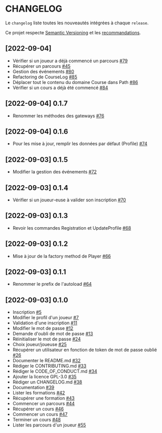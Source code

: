 # CHANGELOG

Le `changelog` liste toutes les nouveautés intégrées à chaque `release`.

Ce projet respecte [Semantic Versioning](https://semver.org/) et les [recommandations](https://keepachangelog.com/en/1.0.0/).

## [2022-09-04] 
* Vérifier si un joueur a déjà commencé un parcours [#79](https://github.com/incentive-factory/domain/issues/79)
* Récupérer un parcours [#45](https://github.com/incentive-factory/domain/issues/45)
* Gestion des événements [#80](https://github.com/incentive-factory/domain/issues/80)
* Refactoring de CourseLog [#85](https://github.com/incentive-factory/domain/issues/85)
* Déplacer tout le contenu du domaine Course dans Path [#86](https://github.com/incentive-factory/domain/issues/86)
* Vérifier si un cours a déjà été commencé [#84](https://github.com/incentive-factory/domain/issues/84)

## [2022-09-04] 0.1.7
* Renommer les méthodes des gateways [#76](https://github.com/incentive-factory/domain/issues/76)

## [2022-09-04] 0.1.6
* Pour les mise à jour, remplir les données par défaut (Profile) [#74](https://github.com/incentive-factory/domain/issues/74)

## [2022-09-03] 0.1.5
* Modifier la gestion des événements [#72](https://github.com/incentive-factory/domain/issues/72)

## [2022-09-03] 0.1.4
* Vérifier si un joueur-euse à valider son inscription [#70](https://github.com/incentive-factory/domain/issues/70)

## [2022-09-03] 0.1.3
* Revoir les commandes Registration et UpdateProfile [#68](https://github.com/incentive-factory/domain/issues/68)

## [2022-09-03] 0.1.2
* Mise à jour de la factory method de Player [#66](https://github.com/incentive-factory/domain/issues/66)

## [2022-09-03] 0.1.1
* Renommer le prefix de l'autoload [#64](https://github.com/incentive-factory/domain/issues/64)

## [2022-09-03] 0.1.0
* Inscription [#5](https://github.com/incentive-factory/domain/issues/5)
* Modifier le profil d'un joueur [#7](https://github.com/incentive-factory/domain/issues/7)
* Validation d'une inscription [#11](https://github.com/incentive-factory/domain/issues/11)
* Modifier le mot de passe [#12](https://github.com/incentive-factory/domain/issues/12)
* Demande d'oubli de mot de passe [#13](https://github.com/incentive-factory/domain/issues/13)
* Réinitialiser le mot de passe [#24](https://github.com/incentive-factory/domain/issues/24)
* Choix joueur/joueuse [#25](https://github.com/incentive-factory/domain/issues/25)
* Récupérer un utilisateur en fonction de token de mot de passe oublié [#26](https://github.com/incentive-factory/domain/issues/26)
* Documenter le README.md [#32](https://github.com/incentive-factory/domain/issues/32)
* Rédiger le CONTRIBUTING.md [#33](https://github.com/incentive-factory/domain/issues/33)
* Rédiger le CODE_OF_CONDUCT.md [#34](https://github.com/incentive-factory/domain/issues/34)
* Ajouter la licence GPL-3.0 [#35](https://github.com/incentive-factory/domain/issues/35)
* Rédiger un CHANGELOG.md [#38](https://github.com/incentive-factory/domain/issues/38)
* Documentation [#39](https://github.com/incentive-factory/domain/issues/39)
* Lister les formations [#42](https://github.com/incentive-factory/domain/issues/42)
* Récupérer une formation [#43](https://github.com/incentive-factory/domain/issues/43)
* Commencer un parcours [#44](https://github.com/incentive-factory/domain/issues/44)
* Récupérer un cours [#46](https://github.com/incentive-factory/domain/issues/46)
* Commencer un cours [#47](https://github.com/incentive-factory/domain/issues/47)
* Terminer un cours [#48](https://github.com/incentive-factory/domain/issues/48)
* Lister les parcours d'un joueur [#55](https://github.com/incentive-factory/domain/issues/55)
